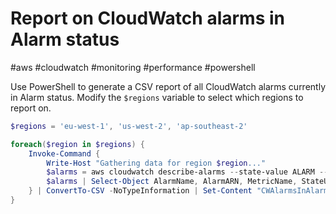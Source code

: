 # Report on CloudWatch alarms in Alarm status

#aws #cloudwatch #monitoring #performance #powershell

Use PowerShell to generate a CSV report of all CloudWatch alarms currently in Alarm status.  Modify the `$regions` variable to select which regions to report on.

```powershell
$regions = 'eu-west-1', 'us-west-2', 'ap-southeast-2'

foreach($region in $regions) {
    Invoke-Command {
        Write-Host "Gathering data for region $region..."
        $alarms = aws cloudwatch describe-alarms --state-value ALARM --region $region --output json --no-paginate | ConvertFrom-Json | Select-Object -ExpandProperty MetricAlarms
        $alarms | Select-Object AlarmName, AlarmARN, MetricName, StateUpdatedTimestamp, StateValue, StateReason
    } | ConvertTo-CSV -NoTypeInformation | Set-Content "CWAlarmsInAlarmStatus_$region.csv"  
}
```
